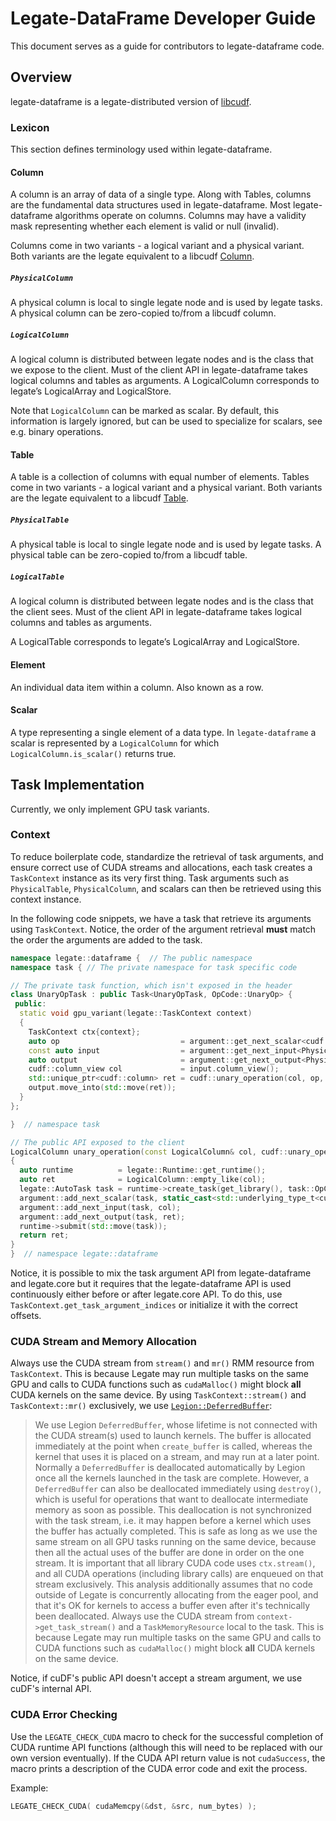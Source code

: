 # Legate-DataFrame Developer Guide

This document serves as a guide for contributors to legate-dataframe code.

## Overview

legate-dataframe is a legate-distributed version of [libcudf](https://docs.rapids.ai/api/libcudf/stable/).

### Lexicon

This section defines terminology used within legate-dataframe.

#### Column

A column is an array of data of a single type. Along with Tables, columns are the fundamental data structures used in legate-dataframe. Most legate-dataframe algorithms operate on columns. Columns may have a validity mask representing whether each element is valid or null (invalid).

Columns come in two variants - a logical variant and a physical variant. Both variants are the legate equivalent to a libcudf [Column](https://docs.rapids.ai/api/libcudf/stable/group__column__classes.html).

##### `PhysicalColumn`
A physical column is local to single legate node and is used by legate tasks. A physical column can be zero-copied to/from a libcudf column.


##### `LogicalColumn`
A logical column is distributed between legate nodes and is the class that we expose to the client. Must of the client API in legate-dataframe takes logical columns and tables as arguments.
A LogicalColumn corresponds to legate’s LogicalArray and LogicalStore.

Note that `LogicalColumn` can be marked as scalar.  By default, this information
is largely ignored, but can be used to specialize for scalars, see e.g. binary operations.

#### Table

A table is a collection of columns with equal number of elements. Tables come in two variants - a logical variant and a physical variant. Both variants are the legate equivalent to a libcudf [Table](https://docs.rapids.ai/api/libcudf/stable/group__table__classes).

##### `PhysicalTable`
A physical table is local to single legate node and is used by legate tasks. A physical table can be zero-copied to/from a libcudf table.

##### `LogicalTable`
A logical column is distributed between legate nodes and is the class that the client sees. Must of the client API in legate-dataframe takes logical columns and tables as arguments.

A LogicalTable corresponds to legate’s LogicalArray and LogicalStore.

#### Element

An individual data item within a column. Also known as a row.

#### Scalar

A type representing a single element of a data type. In `legate-dataframe`
a scalar is represented by a `LogicalColumn` for which `LogicalColumn.is_scalar()`
returns true.

## Task Implementation
Currently, we only implement GPU task variants.

### Context

To reduce boilerplate code, standardize the retrieval of task arguments, and ensure correct use of CUDA streams and allocations, each task creates a `TaskContext` instance as its very first thing. Task arguments such as `PhysicalTable`, `PhysicalColumn`, and scalars can then be retrieved using this context instance.

In the following code snippets, we have a task that retrieve its arguments using `TaskContext`. Notice, the order of the argument retrieval **must** match the order the arguments are added to the task.

```c++
namespace legate::dataframe {  // The public namespace
namespace task { // The private namespace for task specific code

// The private task function, which isn't exposed in the header
class UnaryOpTask : public Task<UnaryOpTask, OpCode::UnaryOp> {
 public:
  static void gpu_variant(legate::TaskContext context)
  {
    TaskContext ctx{context};
    auto op                           = argument::get_next_scalar<cudf::unary_operator>(ctx);
    const auto input                  = argument::get_next_input<PhysicalColumn>(ctx);
    auto output                       = argument::get_next_output<PhysicalColumn>(ctx);
    cudf::column_view col             = input.column_view();
    std::unique_ptr<cudf::column> ret = cudf::unary_operation(col, op, ctx.stream(), ctx.mr());
    output.move_into(std::move(ret));
  }
};

}  // namespace task

// The public API exposed to the client
LogicalColumn unary_operation(const LogicalColumn& col, cudf::unary_operator op)
{
  auto runtime          = legate::Runtime::get_runtime();
  auto ret              = LogicalColumn::empty_like(col);
  legate::AutoTask task = runtime->create_task(get_library(), task::OpCode::UnaryOp);
  argument::add_next_scalar(task, static_cast<std::underlying_type_t<cudf::unary_operator>>(op));
  argument::add_next_input(task, col);
  argument::add_next_output(task, ret);
  runtime->submit(std::move(task));
  return ret;
}
}  // namespace legate::dataframe
```

Notice, it is possible to mix the task argument API from legate-dataframe and legate.core but it requires that the legate-dataframe API is used continuously either before or after legate.core API.
To do this, use ``TaskContext.get_task_argument_indices`` or initialize it with the correct offsets.



### CUDA Stream and Memory Allocation

Always use the CUDA stream from `stream()` and `mr()` RMM resource from `TaskContext`. This is because Legate may run multiple tasks on the same GPU and calls to CUDA functions such as `cudaMalloc()` might block **all** CUDA kernels on the same device. By using `TaskContext::stream()` and `TaskContext::mr()` exclusively, we use [`Legion::DeferredBuffer`](https://github.com/StanfordLegion/legion/blob/9ed6f4d6b579c4f17e0298462e89548a4f0ed6e5/runtime/legion.h#L3509-L3609):
> We use Legion `DeferredBuffer`, whose lifetime is not connected with the CUDA stream(s) used to launch kernels. The buffer is allocated immediately at the point when `create_buffer` is called, whereas the kernel that uses it is placed on a stream, and may run at a later point. Normally a `DeferredBuffer` is deallocated automatically by Legion once all the kernels launched in the task are complete. However, a `DeferredBuffer` can also be deallocated immediately using `destroy()`, which is useful for operations that want to deallocate intermediate memory as soon as possible. This deallocation is not synchronized with the task stream, i.e. it may happen before a kernel which uses the buffer has actually completed. This is safe as long as we use the same stream on all GPU tasks running on the same device, because then all the actual uses of the buffer are done in order on the one stream. It is important that all library CUDA code uses `ctx.stream()`, and all CUDA operations (including library calls) are enqueued on that stream exclusively. This analysis additionally assumes that no code outside of Legate is concurrently allocating from the eager pool, and that it's OK for kernels to access a buffer even after it's technically been deallocated.
Always use the CUDA stream from `context->get_task_stream()` and a `TaskMemoryResource` local to the task. This is because Legate may run multiple tasks on the same GPU and calls to CUDA functions such as `cudaMalloc()` might block **all** CUDA kernels on the same device.

Notice, if cuDF's public API doesn't accept a stream argument, we use cuDF's internal API.

### CUDA Error Checking

Use the `LEGATE_CHECK_CUDA` macro to check for the successful completion of CUDA runtime API functions
(although this will need to be replaced with our own version eventually).
If the CUDA API return value is not `cudaSuccess`, the macro prints a description of the CUDA error code and exit the process.

Example:

```c++
LEGATE_CHECK_CUDA( cudaMemcpy(&dst, &src, num_bytes) );
```
